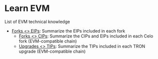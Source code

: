 # Learn EVM

List of EVM technical knowledge 

- [Forks <> EIPs](eips_forks.md): Summarize the EIPs included in each fork
  - [Forks <> CIPs](cips_forks.md): Summarize the CIPs and EIPs included in each Celo fork (EVM-compatible chain)
  - [Upgrades <> TIPs](tips_upgrades.md): Summarize the TIPs included in each TRON upgrade (EVM-compatible chain)
